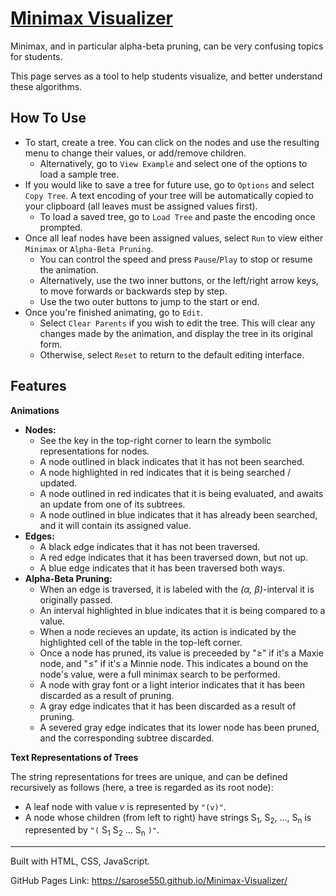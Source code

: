 # [Minimax Visualizer](https://sarose550.github.io/Minimax-Visualizer/)
Minimax, and in particular alpha-beta pruning, can be very confusing topics for students.

This page serves as a tool to help students visualize, and better understand these algorithms.

## How To Use
- To start, create a tree. You can click on the nodes and use the resulting menu to change their values, or add/remove children. 
  - Alternatively, go to ```View Example``` and select one of the options to load a sample tree.
- If you would like to save a tree for future use, go to ```Options``` and select ```Copy Tree```. A text encoding of your tree will be automatically copied to your clipboard (all leaves must be assigned values first).
  - To load a saved tree, go to ```Load Tree``` and paste the encoding once prompted.
- Once all leaf nodes have been assigned values, select ```Run``` to view either ```Minimax``` or ```Alpha-Beta Pruning```.
  - You can control the speed and press ```Pause```/```Play``` to stop or resume the animation.
  - Alternatively, use the two inner buttons, or the left/right arrow keys, to move forwards or backwards step by step.
  - Use the two outer buttons to jump to the start or end.
- Once you're finished animating, go to ```Edit```.
  - Select ```Clear Parents``` if you wish to edit the tree. This will clear any changes made by the animation, and display the tree in its original form.
  - Otherwise, select ```Reset``` to return to the default editing interface.

## Features
**Animations**

- **Nodes:**
  - See the key in the top-right corner to learn the symbolic representations for nodes.
  - A node outlined in black indicates that it has not been searched.
  - A node highlighted in red indicates that it is being searched / updated.
  - A node outlined in red indicates that it is being evaluated, and awaits an update from one of its subtrees.
  - A node outlined in blue indicates that it has already been searched, and it will contain its assigned value.
- **Edges:**
  - A black edge indicates that it has not been traversed.
  - A red edge indicates that it has been traversed down, but not up.
  - A blue edge indicates that it has been traversed both ways.
- **Alpha-Beta Pruning:**
  - When an edge is traversed, it is labeled with the *(α, β)*-interval it is originally passed.
  - An interval highlighted in blue indicates that it is being compared to a value.
  - When a node recieves an update, its action is indicated by the highlighted cell of the table in the top-left corner.
  - Once a node has pruned, its value is preceeded by "≥" if it's a Maxie node, and "≤" if it's a Minnie node. This indicates a bound on the node's value, were a full minimax search to be performed.
  - A node with gray font or a light interior indicates that it has been discarded as a result of pruning.
  - A gray edge indicates that it has been discarded as a result of pruning.
  - A severed gray edge indicates that its lower node has been pruned, and the corresponding subtree discarded.

**Text Representations of Trees**

The string representations for trees are unique, and can be defined recursively as follows (here, a tree is regarded as its root node):
- A leaf node with value *v* is represented by ```"(v)"```.
- A node whose children (from left to right) have strings S<sub>1</sub>, S<sub>2</sub>, ..., S<sub>n</sub> is represented by ```"(``` S<sub>1</sub> S<sub>2</sub> ... S<sub>n</sub> ```)"```.
---
Built with HTML, CSS, JavaScript.

GitHub Pages Link: https://sarose550.github.io/Minimax-Visualizer/
